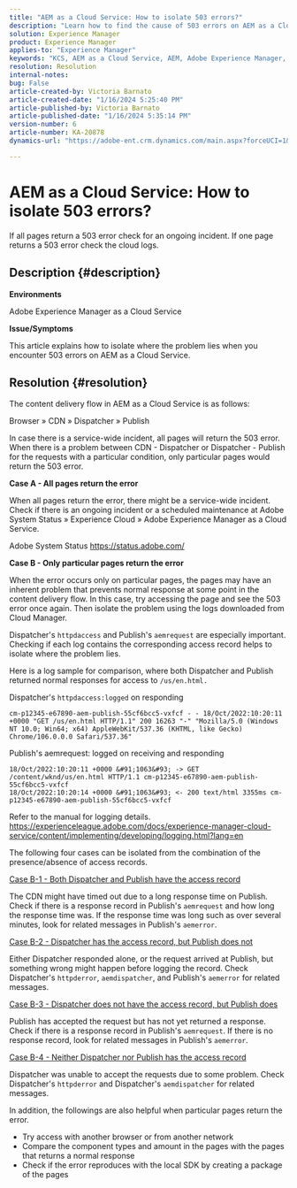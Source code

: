```yaml
---
title: "AEM as a Cloud Service: How to isolate 503 errors?"
description: "Learn how to find the cause of 503 errors on AEM as a Cloud Service."
solution: Experience Manager
product: Experience Manager
applies-to: "Experience Manager"
keywords: "KCS, AEM as a Cloud Service, AEM, Adobe Experience Manager, 503 errors"
resolution: Resolution
internal-notes: 
bug: False
article-created-by: Victoria Barnato
article-created-date: "1/16/2024 5:25:40 PM"
article-published-by: Victoria Barnato
article-published-date: "1/16/2024 5:35:14 PM"
version-number: 6
article-number: KA-20878
dynamics-url: "https://adobe-ent.crm.dynamics.com/main.aspx?forceUCI=1&pagetype=entityrecord&etn=knowledgearticle&id=da091843-94b4-ee11-a569-6045bd006704"

---
```

# AEM as a Cloud Service: How to isolate 503 errors?


If all pages return a 503 error check for an ongoing incident. If one page returns a 503 error check the cloud logs.

## Description {#description}


<b>Environments</b>

Adobe Experience Manager as a Cloud Service

<b>Issue/Symptoms</b>

This article explains how to isolate where the problem lies when you encounter 503 errors on AEM as a Cloud Service.


## Resolution {#resolution}


The content delivery flow in AEM as a Cloud Service is as follows:

Browser » CDN » Dispatcher » Publish

In case there is a service-wide incident, all pages will return the 503 error. When there is a problem between CDN - Dispatcher or Dispatcher - Publish for the requests with a particular condition, only particular pages would return the 503 error.

<b>Case A - All pages return the error</b>

When all pages return the error, there might be a service-wide incident. Check if there is an ongoing incident or a scheduled maintenance at Adobe System Status » Experience Cloud » Adobe Experience Manager as a Cloud Service.

Adobe System Status
 https://status.adobe.com/

<b>Case B - Only particular pages return the error</b>

When the error occurs only on particular pages, the pages may have an inherent problem that prevents normal response at some point in the content delivery flow. In this case, try accessing the page and see the 503 error once again. Then isolate the problem using the logs downloaded from Cloud Manager.

Dispatcher's `httpdaccess` and Publish's `aemrequest` are especially important. Checking if each log contains the corresponding access record helps to isolate where the problem lies.

Here is a log sample for comparison, where both Dispatcher and Publish returned normal responses for access to `/us/en.html.`

Dispatcher's `httpdaccess:logged` on responding


```
cm-p12345-e67890-aem-publish-55cf6bcc5-vxfcf - - 18/Oct/2022:10:20:11 +0000 "GET /us/en.html HTTP/1.1" 200 16263 "-" "Mozilla/5.0 (Windows NT 10.0; Win64; x64) AppleWebKit/537.36 (KHTML, like Gecko) Chrome/106.0.0.0 Safari/537.36"
```


Publish's aemrequest: logged on receiving and responding


```
18/Oct/2022:10:20:11 +0000 &#91;1063&#93; -> GET /content/wknd/us/en.html HTTP/1.1 cm-p12345-e67890-aem-publish-55cf6bcc5-vxfcf
18/Oct/2022:10:20:14 +0000 &#91;1063&#93; <- 200 text/html 3355ms cm-p12345-e67890-aem-publish-55cf6bcc5-vxfcf
```


Refer to the manual for logging details.
 https://experienceleague.adobe.com/docs/experience-manager-cloud-service/content/implementing/developing/logging.html?lang=en

The following four cases can be isolated from the combination of the presence/absence of access records.

<u>Case B-1 - Both Dispatcher and Publish have the access record</u>

The CDN might have timed out due to a long response time on Publish. Check if there is a response record in Publish's `aemrequest` and how long the response time was. If the response time was long such as over several minutes, look for related messages in Publish's `aemerror`.

<u>Case B-2 - Dispatcher has the access record, but Publish does not</u>

Either Dispatcher responded alone, or the request arrived at Publish, but something wrong might happen before logging the record. Check Dispatcher's `httpderror`, `aemdispatcher`, and Publish's `aemerror` for related messages.

<u>Case B-3 - Dispatcher does not have the access record, but Publish does</u>

Publish has accepted the request but has not yet returned a response. Check if there is a response record in Publish's `aemrequest`. If there is no response record, look for related messages in Publish's `aemerror`.

<u>Case B-4 - Neither Dispatcher nor Publish has the access record</u>

Dispatcher was unable to accept the requests due to some problem. Check Dispatcher's `httpderror` and Dispatcher's `aemdispatcher` for related messages.

In addition, the followings are also helpful when particular pages return the error.

- Try access with another browser or from another network
- Compare the component types and amount in the pages with the pages that returns a normal response
- Check if the error reproduces with the local SDK by creating a package of the pages

    

